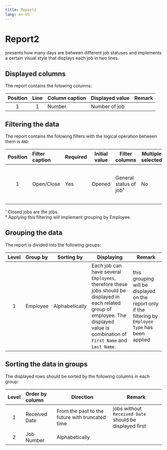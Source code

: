 ```yaml
---
title: Report2
lang: en-US
---
```


# Report2

presents how many days are between different job statuses and implements a certain visual style that displays each job in two lines.

## Displayed columns

The report contains the folowing columns:

| Position | Line | Column caption          | Displayed value                                                                                                                                                         | Remark                                                                       |
|:--------:|:----:|-------------------------|-------------------------------------------------------------------------------------------------------------------------------------------------------------------------|------------------------------------------------------------------------------|
|     1    |   1  | Number                  | Number of job                                                                                                                                                           |                                                                              |

## Filtering the data

The report contains the folowing filters with the logical operation between them is `AND`:

| Position | Filter caption | Required | Initial value | Filter columns                                          | Multiple selected | Filter applicability                                                                                                | Description                                                     |
|:--------:|:---------------|----------|---------------|---------------------------------------------------------|-------------------|---------------------------------------------------------------------------------------------------------------------|-----------------------------------------------------------------|
|     1    | Open/Close     | Yes      | Opened        | General status of job&#x00B9;                           | No                | Drop down list with predefined values: `Opened`, `Closed`, `All`                                                    | Display opened jobs or closed jobs or display all jobs          |

&#x00B9; Closed jobs are the jobs.  
&#x00B2; Applying this filtering will implement grouping by Employee.

## Grouping the data

The report is divided into the following groups:

| Level | Group by           | Sorting by                                     | Displaying                                                                                                                                                                             | Remark                                                                                                  |
|:-----:|:-------------------|------------------------------------------------|----------------------------------------------------------------------------------------------------------------------------------------------------------------------------------------|---------------------------------------------------------------------------------------------------------|
| 1     | Employee           | Alphabetically                                 | Each job can have several `Employees`, therefore these jobs should be displayed in each related group of employee. The displayed value is combination of `First Name` and `Last Name`. | this grouping will be displayed on the report only if the filtering by `Employee Type` has been applied |

## Sorting the data in groups

The displayed rows should be sorted by the following columns in each group:

| Level | Order by column | Direction                                       | Remark                                                 |
|:-----:|:----------------|-------------------------------------------------|--------------------------------------------------------|
| 1     | Received Date   | From the past to the future with truncated time | jobs without `Received Date` should be displayed first |
| 2     | Job Number      | Alphabetically                                  |                                                        |
